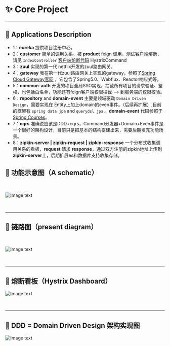 # :sparkles: Core Project 

***
## :palm_tree: Applications Description </br>
+ 1：**eureka** 提供项目注册中心。
+ 2：**customer** 简单的调用关系，被 **product** feign 调用，测试客户端熔断，请见 `IndexController` [客户端熔断代码](https://github.com/yugenhai108/framework-applications/blob/master/product/src/main/java/org/yugh/product/controller/IndexController.java)  HystrixCommand 
+ 3：**zuul** 实现的第一代 netflix开发的zuul路由网关。
+ 4：**gateway** 我在第一代zuul路由网关上实现的gateway，参照了[Spring Cloud Gateway官网](https://cloud.spring.io/spring-cloud-gateway/reference/html/) ，它包含了Spring5.0、Webflux、Reactor响应式等。
+ 5：**common-auth** 开发的项目全局SSO实现，拦截所有项目的请求验证、鉴权，也包括白名单，功能还有feign客户端权限拦截 ——> 到服务端的权限校验。
+ 6：**repository** and **domain-event** 主要是领域驱动 `Domain Driven Design`，需要实现在 Entity上加上domain的even事件。（后续再扩展）,目前的框架有 `spring data jpa` and `querydsl jpa` 。**domain-event** 代码参照于 [Spring Courses](https://github.com/eugenp/tutorials)。
+ 7：**cqrs** 准确说应该是DDD+cqrs，Command分发器+Domain+Even事件是一个很好的架构设计，目前只是把基本的结构搭建出来，需要后期填充功能场景。
+ 8：**zipkin-server | zipkin-request | zipkin-response** 一个分布式收集调用关系的看板，**request** 请求 **response**，通过双方注册的zipkin地址上传到**zipkin-server**上，后期扩展es和数据库支持收集存储。

## :evergreen_tree: 功能示意图（A schematic）
</br>

![Image text](https://github.com/yugenhai108/framework-applications/blob/master/gateway-auth.png)

</br>

***

## :deciduous_tree: 链路图（present diagram）
</br>

![Image text](https://github.com/yugenhai108/framework-applications/blob/master/zipkin-detail.png)

</br>

***

## :chestnut: 熔断看板（Hystrix Dashboard） </br> 

![Image text](https://github.com/yugenhai108/framework-applications/blob/master/dashboard.png)

</br>

***
## :ear_of_rice: DDD = Domain Driven Design 架构实现图</br>

![Image text](https://github.com/yugenhai108/framework-applications/blob/master/ddd-project.jpg)

 
